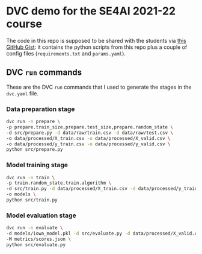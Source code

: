 # DVC demo for the SE4AI 2021-22 course

The code in this repo is supposed to be shared with the students via [this GitHub Gist](https://gist.github.com/louieQ/55c9845fa131a5defd359999afeba0fa):
it contains the python scripts from this repo plus a couple of config files
(`requirements.txt` and `params.yaml`).

## DVC `run` commands

These are the DVC `run` commands that I used to generate the stages in the `dvc.yaml` file.

### Data preparation stage

```bash
dvc run -n prepare \
-p prepare.train_size,prepare.test_size,prepare.random_state \
-d src/prepare.py -d data/raw/train.csv -d data/raw/test.csv \
-o data/processed/X_train.csv -o data/processed/X_valid.csv \
-o data/processed/y_train.csv -o data/processed/y_valid.csv \
python src/prepare.py
```

### Model training stage

```bash
dvc run -n train \
-p train.random_state,train.algorithm \
-d src/train.py -d data/processed/X_train.csv -d data/processed/y_train.csv \
-o models \
python src/train.py
```

### Model evaluation stage

```bash
dvc run -n evaluate \
-d models/iowa_model.pkl -d src/evaluate.py -d data/processed/X_valid.csv -d data/processed/y_valid.csv \
-M metrics/scores.json \
python src/evaluate.py
```
